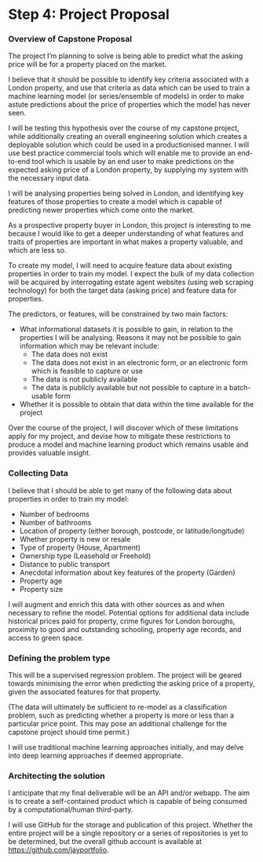 # Step 4: Project Proposal
### Overview of Capstone Proposal
The project I’m planning to solve is being able to predict what the asking price will be for a property placed on the market.

I believe that it should be possible to identify key criteria associated with a London property, and use that criteria as data which can be used to train a machine learning model (or series/ensemble of models) in order to make astute predictions about the price of properties which the model has never seen. 

I will be testing this hypothesis over the course of my capstone project, while additionally creating an overall engineering solution which creates a deployable solution which could be used in a productionised manner. I will use best practice commercial tools which will enable me to provide an end-to-end tool which is usable by an end user to make predictions on the expected asking price of a London property, by supplying my system with the necessary input data.


I will be analysing properties being solved in London, and identifying key features of those properties to create a model which is capable of predicting newer properties which come onto the market.

As a prospective property buyer in London, this project is interesting to me because I would like to get a deeper understanding of what features and traits of properties are important in what makes a property valuable, and which are less so.

To create my model, I will need to acquire feature data about existing properties in order to train my model. I expect the bulk of my data collection will be acquired by interrogating estate agent websites (using web scraping technology) for both the target data (asking price) and feature data for properties. 

The predictors, or features, will be constrained by two main factors:
* What informational datasets it is possible to gain, in relation to the properties I will be analysing. Reasons it may not be possible to gain information which may be relevant include:
  * The data does not exist
  * The data does not exist in an electronic form, or an electronic form which is feasible to capture or use
  * The data is not publicly available
  * The data is publicly available but not possible to capture in a batch-usable form
* Whether it is possible to obtain that data within the time available for the project

Over the course of the project, I will discover which of these limitations apply for my project, and devise how to mitigate these restrictions to produce a model and machine learning product which remains usable and provides valuable insight.
### Collecting Data
I believe that I should be able to get many of the following data about properties in order to train my model:
* Number of bedrooms
* Number of bathrooms
* Location of property (either borough, postcode, or latitude/longitude)
* Whether property is new or resale
* Type of property (House, Apartment)
* Ownership type (Leasehold or Freehold)
* Distance to public transport
* Anecdotal information about key features of the property (Garden)
* Property age
* Property size

I will augment and enrich this data with other sources as and when necessary to refine the model. Potential options for additional data include historical prices paid for property, crime figures for London boroughs, proximity to good and outstanding schooling, property age records, and access to green space.

### Defining the problem type
This will be a supervised regression problem. The project will be geared towards minimising the error when predicting the asking price of a property, given the associated features for that property.

(The data will ultimately be sufficient to re-model as a classification problem, such as predicting whether a property is more or less than a particular price point. This may pose an additional challenge for the capstone project should time permit.)

I will use traditional machine learning approaches initially, and may delve into deep learning approaches if deemed appropriate.

### Architecting the solution
I anticipate that my final deliverable will be an API and/or webapp. The aim is to create a self-contained product which is capable of being consumed by a computational/human third-party.

I will use GitHub for the storage and publication of this project. 
Whether the entire project will be a single repository or a series of repositories is yet to be determined, but the overall github account is available at https://github.com/jayportfolio.
